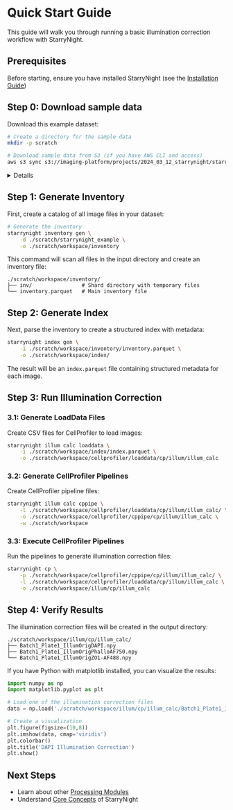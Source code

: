 # Quick Start Guide

This guide will walk you through running a basic illumination correction workflow with StarryNight.

## Prerequisites

Before starting, ensure you have installed StarryNight (see the [Installation Guide](installation.md))


## Step 0: Download sample data

Download this example dataset:

```bash
# Create a directory for the sample data
mkdir -p scratch

# Download sample data from S3 (if you have AWS CLI and access)
aws s3 sync s3://imaging-platform/projects/2024_03_12_starrynight/starrynight_example scratch/starrynight_example
```

<details markdown="1">

A sampling of a dataset was first downloaded like this:

```bash
export S3_PATH="s3://BUCKET/projects/PROJECT/BATCH"

# Copy SBS images
parallel mkdir -p scratch/starrynight_example/Source1/Batch1/images/Plate1/20X_c{1}_SBS-{1}/ ::: 1 2 3 4 5 6 7 8 9 10

parallel --match '.*' --match '(.*) (.*) (.*)' aws s3 cp "${S3_PATH}/images/Plate1/20X_c{1}_SBS-{1}/Well{2.1}_Point{2.1}_{2.2}_ChannelC,A,T,G,DAPI_Seq{2.3}.ome.tiff" "scratch/starrynight_example/Source1/Batch1/images/Plate1/20X_c{1}_SBS-{1}/" ::: 1 2 3 4 5 6 7 8 9 10 ::: "A1 0000 0000" "A1 0001 0001" "A2 0000 1025" "A2 0001 1026" "B1 0000 3075" "B1 0001 3076"

# Copy Cell Painting images
mkdir -p scratch/starrynight_example/Source1/Batch1/images/20X_CP_Plate1_20240319_122800_179

parallel --match '(.*) (.*) (.*)' aws s3 cp "${S3_PATH}/images/Plate1/20X_CP_Plate1_20240319_122800_179/Well{1.1}_Point{1.1}_{1.2}_ChannelPhalloAF750,ZO1-AF488,DAPI_Seq{1.3}.ome.tiff" "scratch/starrynight_example/Source1/Batch1/images/Plate1/20X_CP_Plate1_20240319_122800_179/" ::: "A1 0000 0000" "A1 0001 0001" "A2 0000 1025" "A2 0001 1026" "B1 0000 3075" "B1 0001 3076"

```

To keep data sizes manageable for this tutorial, the original files were compressed with this command, resulting in a 50x lossy compression:

```bash
find . -type f -name "*.ome.tiff" | parallel 'magick {} -compress jpeg -quality 80 {= s/\.ome\.tiff$/.compressed.tiff/ =}'
find . -type f -name "*.ome.tiff" -exec rm {} +
```

</details>


## Step 1: Generate Inventory

First, create a catalog of all image files in your dataset:

```bash
# Generate the inventory
starrynight inventory gen \
    -d ./scratch/starrynight_example \
    -o ./scratch/workspace/inventory
```

This command will scan all files in the input directory and create an inventory file:

```
./scratch/workspace/inventory/
├── inv/                # Shard directory with temporary files
└── inventory.parquet   # Main inventory file
```

## Step 2: Generate Index

Next, parse the inventory to create a structured index with metadata:

```bash
starrynight index gen \
    -i ./scratch/workspace/inventory/inventory.parquet \
    -o ./scratch/workspace/index/
```

The result will be an `index.parquet` file containing structured metadata for each image.

## Step 3: Run Illumination Correction

### 3.1: Generate LoadData Files

Create CSV files for CellProfiler to load images:

```bash
starrynight illum calc loaddata \
    -i ./scratch/workspace/index/index.parquet \
    -o ./scratch/workspace/cellprofiler/loaddata/cp/illum/illum_calc
```

### 3.2: Generate CellProfiler Pipelines

Create CellProfiler pipeline files:

```bash
starrynight illum calc cppipe \
    -l ./scratch/workspace/cellprofiler/loaddata/cp/illum/illum_calc/ \
    -o ./scratch/workspace/cellprofiler/cppipe/cp/illum/illum_calc \
    -w ./scratch/workspace
```

### 3.3: Execute CellProfiler Pipelines

Run the pipelines to generate illumination correction files:

```bash
starrynight cp \
    -p ./scratch/workspace/cellprofiler/cppipe/cp/illum/illum_calc/ \
    -l ./scratch/workspace/cellprofiler/loaddata/cp/illum/illum_calc \
    -o ./scratch/workspace/illum/cp/illum_calc
```

## Step 4: Verify Results

The illumination correction files will be created in the output directory:

```
./scratch/workspace/illum/cp/illum_calc/
├── Batch1_Plate1_IllumOrigDAPI.npy
├── Batch1_Plate1_IllumOrigPhalloAF750.npy
└── Batch1_Plate1_IllumOrigZO1-AF488.npy
```

If you have Python with matplotlib installed, you can visualize the results:

```python
import numpy as np
import matplotlib.pyplot as plt

# Load one of the illumination correction files
data = np.load('./scratch/workspace/illum/cp/illum_calc/Batch1_Plate1_IllumOrigDAPI.npy')

# Create a visualization
plt.figure(figsize=(10,8))
plt.imshow(data, cmap='viridis')
plt.colorbar()
plt.title('DAPI Illumination Correction')
plt.show()
```

## Next Steps

- Learn about other [Processing Modules](../user/modules.md)
- Understand [Core Concepts](../user/core-concepts.md) of StarryNight

